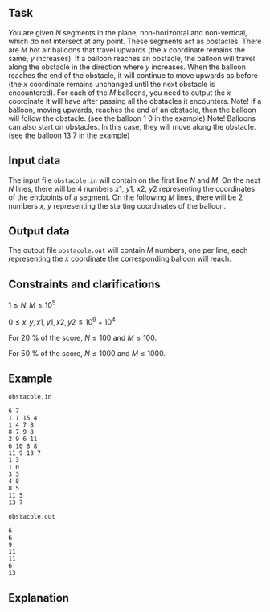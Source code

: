 ## Task

You are given $N$ segments in the plane, non-horizontal and non-vertical, which do not intersect at any point. These segments act as obstacles. There are $M$ hot air balloons that travel upwards (the $x$ coordinate remains the same, $y$ increases). If a balloon reaches an obstacle, the balloon will travel along the obstacle in the direction where $y$ increases. When the balloon reaches the end of the obstacle, it will continue to move upwards as before (the $x$ coordinate remains unchanged until the next obstacle is encountered). For each of the $M$ balloons, you need to output the $x$ coordinate it will have after passing all the obstacles it encounters. Note! If a balloon, moving upwards, reaches the end of an obstacle, then the balloon will follow the obstacle. (see the balloon $1 \ 0$ in the example) Note! Balloons can also start on obstacles. In this case, they will move along the obstacle. (see the balloon $13 \ 7$ in the example)

## Input data

The input file `obstacole.in` will contain on the first line $N$ and $M$. On the next $N$ lines, there will be 4 numbers $x1$, $y1$, $x2$, $y2$ representing the coordinates of the endpoints of a segment. On the following $M$ lines, there will be 2 numbers $x$, $y$ representing the starting coordinates of the balloon.

## Output data

The output file `obstacole.out` will contain $M$ numbers, one per line, each representing the $x$ coordinate the corresponding balloon will reach.

## Constraints and clarifications

$1 \leq N, M \leq 10^5$

$0 \leq x, y, x1, y1, x2, y2 \leq 10^9 + 10^4$

For $20 \ \%$ of the score, $N \leq 100$ 
and $M \leq 100$.

For $50 \ \%$ of the score, $N \leq 1000$ 
and $M \leq 1000$.

## Example

`obstacole.in`
```
6 7
1 1 15 4
1 4 7 8
8 7 9 8
2 9 6 11
6 10 8 8
11 9 13 7
1 3
1 0
3 3
4 8
8 5
11 5
13 7
```

`obstacole.out`
```
6
6
9
11
11
6
13
```

## Explanation